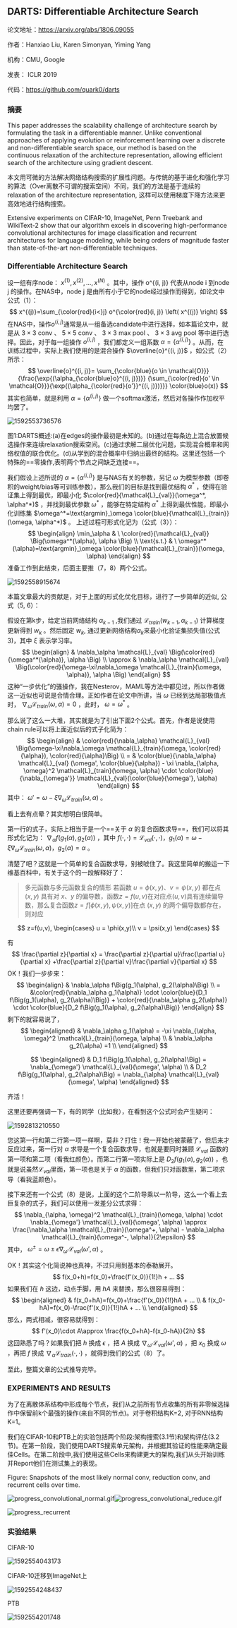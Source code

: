 ## DARTS: Differentiable Architecture Search

论文地址：https://arxiv.org/abs/1806.09055

作者：Hanxiao Liu, Karen Simonyan, Yiming Yang

机构：CMU, Google

发表： ICLR 2019

代码：https://github.com/quark0/darts



### 摘要

This paper addresses the scalability challenge of architecture search by formulating the task in a differentiable manner. Unlike conventional approaches of applying evolution or reinforcement learning over a discrete and non-differentiable search space, our method is based on the continuous relaxation of the architecture representation, allowing efficient search of the architecture using gradient descent. 

本文用可微的方法解决网络结构搜索的扩展性问题。与传统的基于进化和强化学习的算法（Over离散不可谓的搜索空间）不同，我们的方法是基于连续的 relaxation of the architecture representation, 这样可以使用梯度下降方法来更高效地进行结构搜索。

Extensive experiments on CIFAR-10, ImageNet, Penn Treebank and WikiText-2 show that our algorithm excels in discovering high-performance convolutional architectures for image classification and recurrent architectures for language modeling, while being orders of magnitude faster than state-of-the-art non-differentiable techniques. 

### Differentiable Architecture Search

设一组有序node： $x^{(1)}, x^{(2)},..., x^{(N)}$ 。其中，操作 o^{(i, j)} 代表从node i 到node j 的操作。在NAS中，node j 是由所有小于它的node经过操作而得到，如论文中公式（1）： 
$$
x^{(j)}=\sum_{\color{red}{i<}j} o^{\color{red}(i, j)} \left( x^{(j)} \right)
$$
在NAS中，操作$o^{(i, j)}$通常是从一组备选candidate中进行选择，如本篇论文中，就是从 $3\times3\ \text{conv}$ 、 $5\times5\ \text{conv}$ 、 $3\times3\ \text{max pool}$ 、 $3\times3\ \text{avg pool}$ 等中进行选择。因此，对于每一组操作 $o^{(i, j)}$ ，我们都定义一组系数 $\alpha=\Big\{\alpha^{(i, j)}\Big\}$ 。从而，在训练过程中，实际上我们使用的是混合操作 $\overline{o}^{(i, j)}$ ，如公式（2）所示：
$$
\overline{o}^{(i, j)}= \sum_{\color{blue}{o \in \mathcal{O}}} {\frac{\exp{(\alpha_{\color{blue}o}^{(i, j)})}} {\sum_{\color{red}{o' \in \mathcal{O}}}{\exp{(\alpha_{\color{red}{o'}}^{(i, j)})}}} \color{blue}o(x)}
$$
 其实也简单，就是利用 $\alpha=\Big\{\alpha^{(i, j)}\Big\}$ 做一个softmax激活，然后对各操作作加权平均罢了。

![1592553736576](D:\Notes\raw_images\1592553736576.png)

图1:DARTS概述:(a)在edges的操作最初是未知的。(b)通过在每条边上混合放置候选操作来连续relaxation搜索空间。(c)通过求解二层优化问题，实现混合概率和网络权值的联合优化。(d)从学到的混合概率中归纳出最终的结构。这里还包括一个特殊的==零操作,表明两个节点之间缺乏连接==。

我们假设上述所说的 $\alpha=\Big\{\alpha^{(i, j)}\Big\}$ 是与NAS有关的参数，另记 $\omega$ 为模型参数（即卷积的weight/bias等可训练参数），那么我们的目标是找到最优结构 $\alpha^*$ ，使得在验证集上得到最优，即最小化 $\color{red}{\mathcal{L}_{val}}(\omega^*, \alpha^*)$ ，并找到最优参数 $\omega^*$ ，能够在特定结构 $\alpha^*$ 上得到最优性能，即最小化训练集 $\omega^*=\text{argmin}_\omega \color{blue}{\mathcal{L}_{train}} (\omega, \alpha^*)$ 。
上述过程可形式化记为（公式（3））：
$$
\begin{align} \min_\alpha & \  \color{red}{\mathcal{L}_{val}} \Big(\omega^*(\alpha), \alpha \Big) \\ \text{s.t.} & \ \omega^*(\alpha)=\text{argmin}_\omega  \color{blue}{\mathcal{L}_{train}}(\omega, \alpha) \end{align}
$$
准备工作到此结束，后面主要推（7，8）两个公式。

![1592558915674](D:\Notes\raw_images\1592558915674.png)

本篇文章最大的贡献是，对于上面的形式化优化目标，进行了一步简单的近似, 公式（5, 6）：

假设在第k步，给定当前网络结构 $α_{k-1}$ ,我们通过 $\mathcal{L}_{train}(w_{k-1},α_{k-1})$ 计算梯度更新得到 $w_k$ 。然后固定 $w_k$, 通过更新网络结构$\alpha_k$来最小化验证集损失值(公式3)，其中 $\xi$ 表示学习率。
$$
\begin{align} & \nabla_\alpha \mathcal{L}_{val} \Big(\color{red}{\omega^*(\alpha)}, \alpha \Big) \\  \approx & \nabla_\alpha \mathcal{L}_{val} \Big(\color{red}{\omega-\xi\nabla_\omega \mathcal{L}_{train}(\omega, \alpha)}, \alpha \Big) \end{align}
$$
这种“一步优化”的骚操作，我在Nesterov，MAML等方法中都见过，所以作者做这一近似也可说是合情合理。正如作者在论文中所讲，当 $\omega$ 已经到达局部极值点时， $\nabla_\omega \mathcal{L}_{train}(\omega, \alpha)=0$ ，此时， $\omega=\omega^*$ 。

那么说了这么一大堆，其实就是为了引出下面2个公式。首先，作者是说使用chain rule可以将上面近似后的式子化简为：
$$
\begin{align} &  \color{red}{\nabla_\alpha} \mathcal{L}_{val} \Big(\omega-\xi\nabla_\omega \mathcal{L}_{train}(\omega, \color{red}{\alpha}), \color{red}{\alpha}\Big) \\ = & \color{blue}{\nabla_\alpha} \mathcal{L}_{val} (\omega', \color{blue}{\alpha}) - \xi \nabla_{\alpha, \omega}^2 \mathcal{L}_{train}(\omega, \alpha) \cdot \color{blue}{\nabla_{\omega'}} \mathcal{L}_{val}(\color{blue}{\omega'}, \alpha) \end{align}
$$
其中： $\omega'= \omega-\xi\nabla_\omega \mathcal{L}_{train}(\omega, \alpha)$ 。

看上去有点晕？其实想明白很简单。

第一行的式子，实际上相当于是一个==关于 $\alpha$ 的复合函数求导==，我们可以将其形式化记为： $\nabla_\alpha f(g_1(\alpha), g_2(\alpha))$  ，其中 $f(\cdot, \cdot)=\mathcal{L}_{val}(\cdot, \cdot) ， g_1(\alpha)= \omega-\xi\nabla_\omega \mathcal{L}_{train}(\omega, \alpha) ， g_2(\alpha)=\alpha$ 。

清楚了吧？这就是一个简单的复合函数求导，别被唬住了。我这里简单的搬运一下维基百科中，有关于这个的一段解释好了：

> 多元函数与多元函数复合的情形
> 若函数 $u=ϕ(x,y)、v=ψ(x,y)$ 都在点 $(x,y)$ 具有对 $x、y$ 的偏导数，函数$z=f(u,v)$在对应点$(u,v)$具有连续偏导数，那么复合函数$z=f[ϕ(x,y),ψ(x,y)]$在点 $(x,y)$ 的两个偏导数都存在，则对应

$$
z=f(u,v),
\begin{cases}
u = \phi(x,y)\\
v = \psi(x,y)
\end{cases}
$$

有
$$
\frac{\partial z}{\partial x} = \frac{\partial z}{\partial u}\frac{\partial u}{\partial x} +\frac{\partial z}{\partial v}\frac{\partial v}{\partial x}
$$
OK！我们一步步来：
$$
\begin{align} & \nabla_\alpha f\Big(g_1(\alpha), g_2(\alpha)\Big) \\ = &\color{red}{\nabla_\alpha g_1(\alpha)} \cdot \color{blue}{D_1 f\Big(g_1(\alpha), g_2(\alpha)\Big)} + \color{red}{\nabla_\alpha g_2(\alpha)} \cdot \color{blue}{D_2 f\Big(g_1(\alpha), g_2(\alpha)\Big)} \end{align}
$$
剩下的就容易说了，
$$
\begin{aligned} & \nabla_\alpha g_1(\alpha) = -\xi \nabla_{\alpha, \omega}^2 \mathcal{L}_{train}(\omega, \alpha) \\ & \nabla_\alpha g_2(\alpha) =1 \\ \end{aligned}
$$

$$
\begin{aligned} & D_1 f\Big(g_1(\alpha), g_2(\alpha)\Big) = \nabla_{\omega'} \mathcal{L}_{val}(\omega', \alpha) \\ & D_2 f\Big(g_1(\alpha), g_2(\alpha)\Big) = \nabla_{\alpha} \mathcal{L}_{val}(\omega', \alpha) \end{aligned}
$$

齐活！

这里还要再强调一下，有的同学（比如我），在看到这个公式时会产生疑问：

![1592813210550](D:\Notes\raw_images\1592813210550.png)

您这第一行和第二行第一项一样啊，莫非？打住！我一开始也被蒙蔽了，但后来才反应过来，第一行对 $\alpha$ 求导是一个复合函数求导，也就是要同时兼顾 $\mathcal{L}_{val}$ 函数的第一项和第二项（看我红颜色）。而第二行第一项实际上是 $D_2 f(g_1(\alpha), g_2(\alpha))$ ，也就是说虽然$\mathcal{L}_{val}$里面，第一项也是关于 $\alpha$ 的函数，但我们只对函数里，第二项求导（看我蓝颜色）。

接下来还有一个公式（8）是说，上面的这个二阶导乘以一阶导，这么一个看上去巨复杂的式子，我们可以使用一发差分公式求得：
$$
\nabla_{\alpha, \omega}^2 \mathcal{L}_{train}(\omega, \alpha) \cdot \nabla_{\omega'} \mathcal{L}_{val}(\omega', \alpha) \approx \frac{\nabla_\alpha \mathcal{L}_{train}(\omega^+, \alpha) - \nabla_\alpha \mathcal{L}_{train}(\omega^-, \alpha)}{2\epsilon}
$$
其中， $\omega^\pm = \omega \pm \epsilon \nabla_{\omega'} \mathcal{L}_{val}(\omega', \alpha)$ 。

OK！其实这个化简说神也真神，不过只用到基本的泰勒展开。
$$
f(x_0+h)=f(x_0)+\frac{f'(x_0)}{1!}h + ...
$$
如果我们在 $h$ 这边，动点手脚，用 $hA$ 来替换，那么很容易得到：
$$
\begin{aligned} & f(x_0+hA)=f(x_0)+\frac{f'(x_0)}{1!}hA + ... \\ & f(x_0-hA)=f(x_0)-\frac{f'(x_0)}{1!}hA + ... \\ \end{aligned}
$$
那么，两式相减，很容易就得到：
$$
f'(x_0)\cdot A\approx \frac{f(x_0+hA)-f(x_0-hA)}{2h}
$$
这回熟悉了吗？如果我们把 $h$ 换成 $\epsilon$  ，把 $A$ 换成 $\nabla_{\omega'} \mathcal{L}_{val}(\omega', \alpha)$ ，把 $x_0$ 换成 $\omega$ ，再把 $f$ 换成 $\nabla_\alpha \mathcal{L}_{train}{(\cdot, \cdot)}$ ，就得到我们的公式（8）了。

至此，整篇文章的公式推导完毕。

### EXPERIMENTS AND RESULTS

为了在离散体系结构中形成每个节点，我们从之前所有节点收集的所有非零候选操作中保留前k个最强的操作(来自不同的节点)。对于卷积结构K=2, 对于RNN结构K=1。

我们在CIFAR-10和PTB上的实验包括两个阶段:架构搜索(3.1节)和架构评估(3.2节)。在第一阶段，我们使用DARTS搜索单元架构，并根据其验证的性能来确定最佳Cells。在第二阶段中,我们使用这些Cells来构建更大的架构,我们从头开始训练并Report他们在测试集上的表现。 

Figure: Snapshots of the most likely normal conv, reduction conv, and recurrent cells over time.

![progress_convolutional_normal.gif](https://github.com/quark0/darts/blob/master/img/progress_convolutional_normal.gif?raw=true)![progress_convolutional_reduce.gif](https://github.com/quark0/darts/blob/master/img/progress_convolutional_reduce.gif?raw=true)

![progress_recurrent](https://github.com/quark0/darts/raw/master/img/progress_recurrent.gif)



### 实验结果

CIFAR-10

![1592554043173](D:\Notes\raw_images\1592554043173.png)

CIFAR-10迁移到ImageNet上

![1592554248437](D:\Notes\raw_images\1592554248437.png)

PTB

![1592554201748](D:\Notes\raw_images\1592554201748.png)

